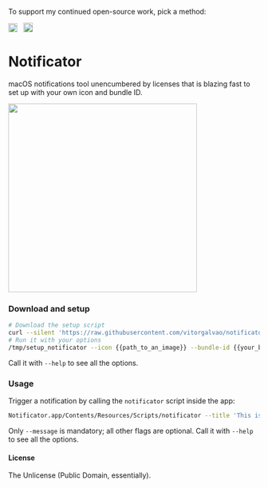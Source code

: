 To support my continued open-source work, pick a method:

[<img src='https://upload.wikimedia.org/wikipedia/commons/5/53/PayPal_2014_logo.svg' height='18' alt='Support via Paypal'>](https://www.paypal.me/vitorgalvao)&nbsp;&nbsp;
[<img src='https://dl.dropboxusercontent.com/s/y3pft1fbmer5v22/society6.svg' height='19' alt='Support via Society6'>](https://vitorgalvao.com/society6)

# Notificator

macOS notifications tool unencumbered by licenses that is blazing fast to set up with your own icon and bundle ID.

<img src="https://i.imgur.com/tLOrAZb.png" width="378">

### Download and setup

```bash
# Download the setup script
curl --silent 'https://raw.githubusercontent.com/vitorgalvao/notificator/master/setup_notificator' --output '/tmp/setup_notificator' && chmod +x '/tmp/setup_notificator'
# Run it with your options
/tmp/setup_notificator --icon {{path_to_an_image}} --bundle-id {{your_bundle_id}}
```

Call it with `--help` to see all the options.

### Usage

Trigger a notification by calling the `notificator` script inside the app:

```bash
Notificator.app/Contents/Resources/Scripts/notificator --title 'This is a notification' --subtitle 'It has a subtitle' --message 'And plays a sound' --sound 'Frog'
```

Only `--message` is mandatory; all other flags are optional. Call it with `--help` to see all the options.

#### License

The Unlicense (Public Domain, essentially).
